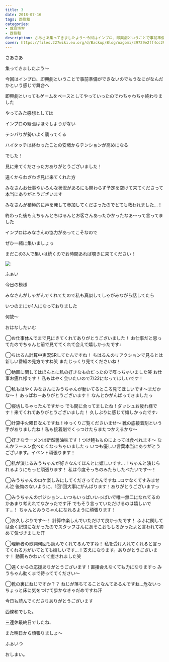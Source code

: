 ```yaml
---
title: 3
date: 2018-07-16
tags: 西條和
categories: 
- 成员博客
- 西條和
description: さあさあ集ってきましたよう〜今回はインプロ、即興劇ということで事前準備ができないのでもうなにがなんだかという感じで舞...
cover: https://files.227wiki.eu.org/d/Backup/Blog/nagomi/39729e2ff4cc29caa2de63fb94688.jpg 
---
```















さあさあ












集ってきましたよう〜













今回はインプロ、即興劇ということで事前準備ができないのでもうなにがなんだかという感じで舞台へ











即興劇といってもゲームをベースとしてやっていったのでわちゃわちゃ終わりました











やってみた感想としては











インプロの緊張はほぐしようがない









テンパりが勢いよく襲ってくる











ハイタッチは終わったことの安堵からテンションが高めになる












でした！













見に来てくださった方ありがとうございました！











遠くからわざわざ見に来てくれた方




みなさんお仕事やいろんな状況があるにも関わらず予定を空けて来てくださって本当にありがとうございます












みなさんが積極的に声を発して参加してくださったのでとても救われました…！









終わった後もえちゃんとちはるんとお客さんあったかかったなぁ〜って言ってました











インプロはみなさんの協力があってこそなので








ぜひ一緒に集いましょっ













まだこの3人で集いは続くのでお時間あれば覗きに来てください！
























![](https://files.227wiki.eu.org/d/Backup/Blog/nagomi/39729e2ff4cc29caa2de63fb94688.jpg)








ふぁい









今日の模様











みなさんがしゃがんでくれてたので私も真似してしゃがみながら話してたら













いつのまにか1人になっておりました















何故〜













おはなしたいむ




◯お仕事休んでまで見にきてくれてありがとうございました！
お仕事だと思ってたのでちゃんと前で見ててくれて会えて嬉しかったです♩






◯ちはるん計算中実況SRしてたんですね！
ちはるんのリアクションで見るとは新しい番組の見方ですね笑
またじっくり見てくださいね！







◯動画に関してはほんとに私の好きなものだったので喋っちゃいました笑
お仕事お疲れ様です！
私もはやく会いたいので7/22になってほしいです！





◯私もはやくみなさんにみうちゃんが動いてるところ見てほしいです〜まだかな〜！
あっぱわーありがとうございます！
なんとかがんばってきましたっ







◯寝坊しちゃったんですかっ
でも間に合ってましたね！ダッシュお疲れ様です！来てくれてありがとうございました！
久しぶりに感じて嬉しかったです♩






◯計算中火曜日なんですね！ゆっくりご覧くださいませ〜
靴の底接着剤という手がありましたね！私も接着剤でくっつけたらまたつかえるかな〜





◯好きなラーメンは断然醤油味です！つけ麺もものによっては食べれます〜
なんかラーメン食べたくなっちゃいましたっ
いつも優しい言葉本当にありがとうございます。イベント頑張ります！







◯私が演じるみうちゃんが好きなんてほんとに嬉しいです…！ちゃんと演じられるようにもっと頑張ります！
私は今度そっちのみたらしたべたいです〜！






◯みうちゃんのロケ楽しみにしてくださってたんですね…ロケなくてすみません泣
後悔のないように、1回1回大事にがんばります！ありがとうございますっ







◯みうちゃんのポジション…いつもいっぱいいっぱいで唯一無二になれてるのかあまり考えれてなかったです汗
でもそう言っていただけるのは嬉しいです…！
ちゃんとみうちゃんになれるように頑張ります！









◯お久しぶりです〜！
計算中楽しんでいただけて良かったです！
ふふに関しては全く記憶になかったのでスタッフさんにあそこおもしろかったよと言われて初めて気づきました汗







◯理解者の歌詞何回も読んでくれてるんですね！
私を受け入れてくれると言ってくれる方がいてとても嬉しいです…！支えになります。ありがとうございます！
動画もかわいくて癒されました笑







◯遠くからの応援ありがとうございます！直接会えなくても力になりますっ
みうちゃん動くまで待っててください〜





◯靴の裏にねじですか？？
ねじが落ちてることなんてあるんですね…危ないっちょっと床に気をつけて歩かなきゃだめですね汗












今日も読んでくださりありがとうございます












西條和でした。








三連休最終日でしたね、










また明日から頑張りましょ〜









ふぁいつ










おしまい。


